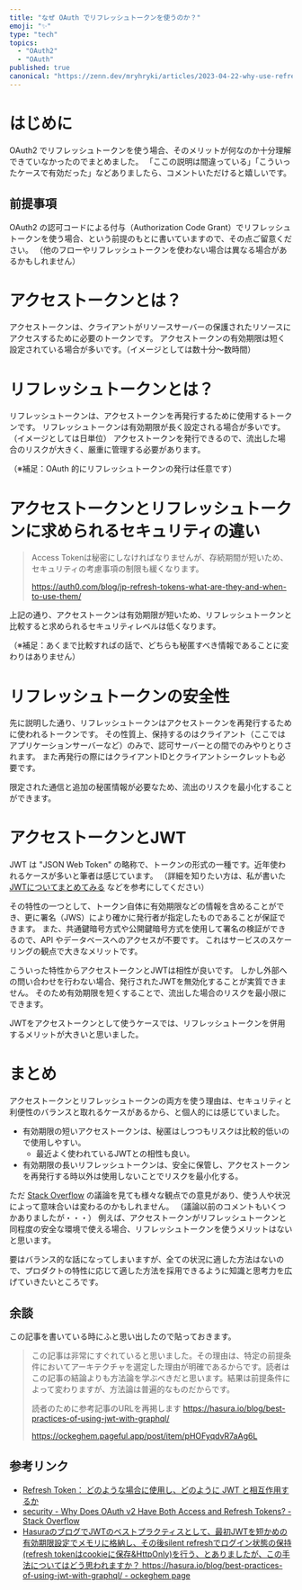 ```yaml
---
title: "なぜ OAuth でリフレッシュトークンを使うのか？"
emoji: "✨"
type: "tech"
topics:
  - "OAuth2"
  - "OAuth"
published: true
canonical: "https://zenn.dev/mryhryki/articles/2023-04-22-why-use-refresh-token"
---
```


# はじめに

OAuth2 でリフレッシュトークンを使う場合、そのメリットが何なのか十分理解できていなかったのでまとめました。
「ここの説明は間違っている」「こういったケースで有効だった」などありましたら、コメントいただけると嬉しいです。

## 前提事項

OAuth2 の認可コードによる付与（Authorization Code Grant）でリフレッシュトークンを使う場合、という前提のもとに書いていますので、その点ご留意ください。
（他のフローやリフレッシュトークンを使わない場合は異なる場合があるかもしれません）

# アクセストークンとは？

アクセストークンは、クライアントがリソースサーバーの保護されたリソースにアクセスするために必要のトークンです。
アクセストークンの有効期限は短く設定されている場合が多いです。（イメージとしては数十分〜数時間）

# リフレッシュトークンとは？

リフレッシュトークンは、アクセストークンを再発行するために使用するトークンです。
リフレッシュトークンは有効期限が長く設定される場合が多いです。（イメージとしては日単位）
アクセストークンを発行できるので、流出した場合のリスクが大きく、厳重に管理する必要があります。

（※補足：OAuth 的にリフレッシュトークンの発行は任意です）

# アクセストークンとリフレッシュトークンに求められるセキュリティの違い

> Access Tokenは秘密にしなければなりませんが、存続期間が短いため、セキュリティの考慮事項の制限も緩くなります。
>
> https://auth0.com/blog/jp-refresh-tokens-what-are-they-and-when-to-use-them/

上記の通り、アクセストークンは有効期限が短いため、リフレッシュトークンと比較すると求められるセキュリティレベルは低くなります。

（※補足：あくまで比較すればの話で、どちらも秘匿すべき情報であることに変わりはありません）

# リフレッシュトークンの安全性

先に説明した通り、リフレッシュトークンはアクセストークンを再発行するために使われるトークンです。
その性質上、保持するのはクライアント（ここではアプリケーションサーバーなど）のみで、認可サーバーとの間でのみやりとりされます。
また再発行の際にはクライアントIDとクライアントシークレットも必要です。

限定された通信と追加の秘匿情報が必要なため、流出のリスクを最小化することができます。

# アクセストークンとJWT

JWT は "JSON Web Token" の略称で、トークンの形式の一種です。近年使われるケースが多いと筆者は感じています。
（詳細を知りたい方は、私が書いた [JWTについてまとめてみる](https://zenn.dev/mryhryki/articles/2021-03-28-json-web-token) などを参考にしてください）

その特性の一つとして、トークン自体に有効期限などの情報を含めることができ、更に署名（JWS）により確かに発行者が指定したものであることが保証できます。
また、共通鍵暗号方式や公開鍵暗号方式を使用して署名の検証ができるので、API やデータベースへのアクセスが不要です。
これはサービスのスケーリングの観点で大きなメリットです。

こういった特性からアクセストークンとJWTは相性が良いです。
しかし外部への問い合わせを行わない場合、発行されたJWTを無効化することが実質できません。
そのため有効期限を短くすることで、流出した場合のリスクを最小限にできます。

JWTをアクセストークンとして使うケースでは、リフレッシュトークンを併用するメリットが大きいと思いました。

# まとめ

アクセストークンとリフレッシュトークンの両方を使う理由は、セキュリティと利便性のバランスと取れるケースがあるから、と個人的には感じていました。

- 有効期限の短いアクセストークンは、秘匿はしつつもリスクは比較的低いので使用しやすい。
  - 最近よく使われているJWTとの相性も良い。
- 有効期限の長いリフレッシュトークンは、安全に保管し、アクセストークンを再発行する時以外は使用しないことでリスクを最小化する。

ただ [Stack Overflow](https://stackoverflow.com/questions/3487991) の議論を見ても様々な観点での意見があり、使う人や状況によって意味合いは変わるのかもしれません。
（議論以前のコメントもいくつかありましたが・・・）
例えば、アクセストークンがリフレッシュトークンと同程度の安全な環境で使える場合、リフレッシュトークンを使うメリットはないと思います。

要はバランス的な話になってしまいますが、全ての状況に適した方法はないので、プロダクトの特性に応じて適した方法を採用できるように知識と思考力を広げていきたいところです。

## 余談

この記事を書いている時にふと思い出したので貼っておきます。

> この記事は非常にすぐれていると思いました。その理由は、特定の前提条件においてアーキテクチャを選定した理由が明確であるからです。読者はこの記事の結論よりも方法論を学ぶべきだと思います。結果は前提条件によって変わりますが、方法論は普遍的なものだからです。
>
> 読者のために参考記事のURLを再掲します
> https://hasura.io/blog/best-practices-of-using-jwt-with-graphql/
> 
> https://ockeghem.pageful.app/post/item/pHOFyqdvR7aAg6L

## 参考リンク

- [Refresh Token： どのような場合に使用し、どのように JWT と相互作用するか](https://auth0.com/blog/jp-refresh-tokens-what-are-they-and-when-to-use-them/)
- [security - Why Does OAuth v2 Have Both Access and Refresh Tokens? - Stack Overflow](https://stackoverflow.com/questions/3487991)
- [HasuraのブログでJWTのベストプラクティスとして、最初JWTを短かめの有効期限設定でメモリに格納し、その後silent refreshでログイン状態の保持\(refresh tokenはcookieに保存&HttpOnly\)を行う、とありましたが、この手法についてはどう思われますか？ https://hasura.io/blog/best-practices-of-using-jwt-with-graphql/ - ockeghem page](https://ockeghem.pageful.app/post/item/pHOFyqdvR7aAg6L)
